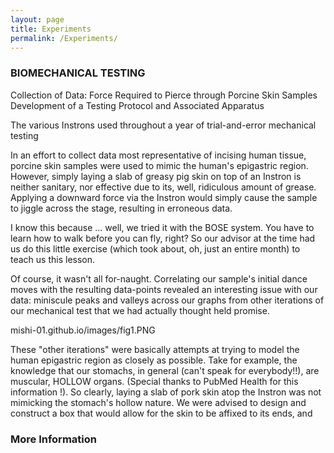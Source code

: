 ```yaml
---
layout: page
title: Experiments
permalink: /Experiments/
---
```


### BIOMECHANICAL TESTING
Collection of Data: Force Required to Pierce through Porcine Skin Samples 
Development of a Testing Protocol and Associated Apparatus


The various Instrons used throughout a year of trial-and-error mechanical testing

In an effort to collect data most representative of incising human tissue, porcine skin samples were used to mimic the human's epigastric region. However, simply laying a slab of greasy pig skin on top of an Instron is neither sanitary, nor effective due to its, well, ridiculous amount of grease. Applying a downward force via the Instron would simply cause the sample to jiggle across the stage, resulting in erroneous data. 

I know this because ... well, we tried it with the BOSE system. You have to learn how to walk before you can fly, right? So our advisor at the time had us do this little exercise (which took about, oh, just an entire month) to teach us this lesson. 

Of course, it wasn't all for-naught. Correlating our sample's initial dance moves with the resulting data-points revealed an interesting issue with our data: miniscule peaks and valleys across our graphs from other iterations of our mechanical test that we had actually thought held promise. 

mishi-01.github.io/images/fig1.PNG

These "other iterations" were basically attempts at trying to model the human epigastric region as closely as possible. Take for example, the knowledge that our stomachs, in general (can't speak for everybody!!), are muscular, HOLLOW organs. (Special thanks to PubMed Health for this information !). So clearly, laying a slab of pork skin atop the Instron was not mimicking the stomach's hollow nature. We were advised to design and construct a box that would allow for the skin to be affixed to its ends, and 




### More Information



